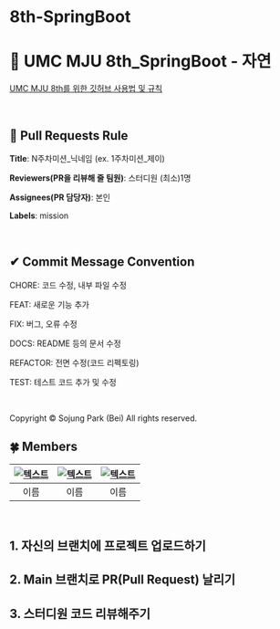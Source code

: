 # 8th-SpringBoot

# 💚 UMC MJU 8th_SpringBoot - 자연

[UMC MJU 8th를 위한 깃허브 사용법 및 규칙](https://www.notion.so/makeus-challenge/UMC-MJU-GITHUB-RULE-1a5b57f4596b817e9ad8e8d8821c6b86?pvs=4)

<br>

## 🌱 Pull Requests Rule

**Title**: N주차미션_닉네임 (ex. 1주차미션_제이)

**Reviewers(PR을 리뷰해 줄 팀원)**: 스터디원 (최소)1명

**Assignees(PR 담당자)**: 본인

**Labels**: mission

<br>

## ✔ Commit Message Convention

CHORE: 코드 수정, 내부 파일 수정

FEAT: 새로운 기능 추가

FIX: 버그, 오류 수정

DOCS: README 등의 문서 수정

REFACTOR: 전면 수정(코드 리펙토링)

TEST: 테스트 코드 추가 및 수정

<br>

Copyright © Sojung Park (Bei) All rights reserved.


## 🍀 Members
| [![텍스트](없음)](없음) | [![텍스트](없음)](없음) | [![텍스트](없음)](없음) |
|:---:|:---:|:---:|
| 이름 | 이름 | 이름 |

<br>

## 1. 자신의 브랜치에 프로젝트 업로드하기

## 2. Main 브랜치로 PR(Pull Request) 날리기

## 3. 스터디원 코드 리뷰해주기
